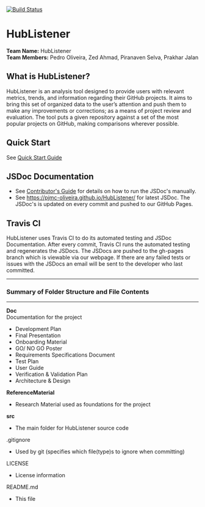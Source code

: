 [![Build Status](https://travis-ci.com/pjmc-oliveira/HubListener.svg?branch=master)](https://travis-ci.com/pjmc-oliveira/HubListener)


HubListener
=========================================
**Team Name:**  HubListener<br />
**Team Members:** Pedro Oliveira, Zed Ahmad, Piranaven Selva, Prakhar Jalan<br />


## What is HubListener? 
HubListener is an analysis tool designed to provide users with relevant metrics, trends, and information regarding their GitHub projects. It aims to bring this set of organized data to the user’s attention and push them to make any improvements or corrections; as a means of project review and evaluation. The tool puts a given repository against a set of the most popular projects on GitHub, making comparisons wherever possible. 


## Quick Start 
See [Quick Start Guide](https://github.com/pjmc-oliveira/HubListener/wiki/Quick-Start)


## JSDoc Documentation
- See [Contributor's Guide](https://github.com/pjmc-oliveira/HubListener/wiki/Contributor%27s-Guide#jsdoc) for details on how to run the JSDoc's manually. 
- See https://pjmc-oliveira.github.io/HubListener/ for latest JSDoc. The JSDoc's is updated on every commit and pushed to our GitHub Pages.

## Travis CI 
HubListener uses Travis CI to do its automated testing and JSDoc Documentation. After every commit, Travis CI runs the automated testing and regenerates the JSDocs. The JSDocs are pushed to the gh-pages branch which is viewable via our webpage. If there are any failed tests or issues with the JSDocs an email will be sent to the developer who last committed. 

-------------------------------------------------
### Summary of Folder Structure and File Contents 
-------------------------------------------------

**Doc** <br />
Documentation for the project
- Development Plan
- Final Presentation
- Onboarding Material
- GO/ NO GO Poster
- Requirements Specifications Document
- Test Plan
- User Guide 
- Verification & Validation Plan  
- Architecture & Design
  
**ReferenceMaterial** 
  - Research Material used as foundations for the project

**src**
  - The main folder for HubListener source code
  
.gitignore
  - Used by git (specifies which file(type)s to ignore when committing)  

LICENSE
  - License information
  
README.md
  - This file
